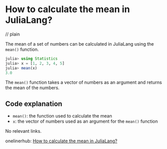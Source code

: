 # How to calculate the mean in JuliaLang?
// plain

The mean of a set of numbers can be calculated in JuliaLang using the `mean()` function.

```julia
julia> using Statistics
julia> x = [1, 2, 3, 4, 5]
julia> mean(x)
3.0
```

The `mean()` function takes a vector of numbers as an argument and returns the mean of the numbers.

## Code explanation


- `mean()`: the function used to calculate the mean
- `x`: the vector of numbers used as an argument for the `mean()` function

No relevant links.

onelinerhub: [How to calculate the mean in JuliaLang?
](https://onelinerhub.com/julialang/how-to-calculate-the-mean-in-julialang)
